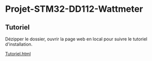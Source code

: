 # Projet-STM32-DD112-Wattmeter

## Tutoriel

Dézipper le dossier, ouvrir la page web en local pour suivre le tutoriel d'installation.

[Tutoriel.html](/Tutoriel.html)